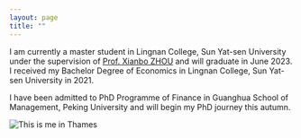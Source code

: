 ```yaml
---
layout: page
title: ""
---
```


I am currently a master student in Lingnan College, Sun Yat-sen University under the supervision of [Prof. Xianbo ZHOU](https://lingnan.sysu.edu.cn/faculty/ZhouXianbo) and will graduate in June 2023. I received my Bachelor Degree of Economics in Lingnan College, Sun Yat-sen University in 2021.

I have been admitted to PhD Programme of Finance in Guanghua School of Management, Peking University and will begin my PhD journey this autumn.

![This is me in Thames](/thames.jpg)




